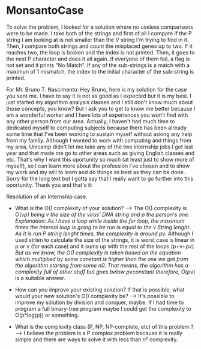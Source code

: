 # MonsantoCase

To solve the problem, I looked for a solution where no useless comparisons were to be made. I take both of the strings and first of all I compare if the P string I am looking at is not smaller than the V string I'm trying to find in it. Then, I compare both strings and count the misplaced genes up to two. If it reaches two, the loop is broken and the index is not printed. Then, it goes to the next P character and does it all again. If everyone of them fail, a flag is not set and it prints "No Match". If any of the sub-strings is a match with a maximun of 1 mismatch, the index to the initial character of the sub-string is printed.

For Mr. Bruno T. Nascimento:
    Hey Bruno, here is my solution for the case you sent me. I have to say it is not as good as I expected but it is my best. I just started my algorithm analysis classes and I still don't know much about those concepts, you know? But I ask you to get to know me better because I am a wonderful worker and I have lots of experiences you won't find with any other person from our area. Actually, I haven't had much time to dedicated myself to computing subjects because there has been already some time that I've been working to sustain myself without asking any help from my family. Although I wanted to work with computing and things from my area, Unicamp didn't let me take any of the two internship jobs I got last year and that made me go to other areas such as giving English classes and etc. That's why I want this oportunity so much (at least just to show more of myself), so I can learn more about the profession I've chosen and to show my work and my will to learn and do things as best as they can be done.
    Sorry for the long text but I gotta say that I really want to go further into this oportunity.
    Thank you and that's it:

Resolution of an Internship case.
 *   What is the O() complexity of your solution? -->
    The O() complexity is O(v*p) being v the size of the virus' DNA string and p the person's one.   
    Explanation: As I have a loop while inside the for loop, the maximum times the internal loop is going to be run is equal to the v String lenght. As it is run P string lenght times, the complexity is around p*v. Although I used strlen to calculate the size of the strings, it is worst case is linear in p or v (for each case) and it sums up with the rest of the loops (p+v+p*v). But as we know, the O() complexity is taken based on the equation which multiplied by some constant is higher than the one we got from the algorithm starting from some n0. That means, the algorithm has a complexity full of other stuff but goes below p*v*constant therefore, O(p*v) is a suitable answer.
    
 *   How can you improve your existing solution? If that is possible, what would your new solution's O() complexity be? -->
    It's possible to improve my solution by division and conquer, maybe. If I had time to program a full binary-tree program maybe I could get the complexity to O(p*log(p)) or something.
    
 *   What is the complexity class  (P, NP, NP-complete, etc) of this problem ? -->
    I believe the problem is a P complex problem because it is really simple and there are ways to solve it with less than n² complexity.
    
    
